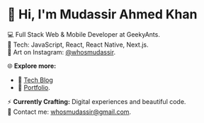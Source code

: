 # 👋 Hi, I'm Mudassir Ahmed Khan

💻 Full Stack Web & Mobile Developer at GeekyAnts.  
🚀 Tech: JavaScript, React, React Native, Next.js.  
🎨 Art on Instagram: [@whosmudassir](https://www.instagram.com/whosmudassir/).  

🌐 **Explore more:**
- 📝 [Tech Blog](https://whosmudassir.hashnode.dev/)
- 💼 [Portfolio](https://whosmudassir.vercel.app/).

⚡️ **Currently Crafting:** Digital experiences and beautiful code.  
📧 Contact me: whosmudassir@gmail.com.
